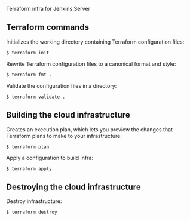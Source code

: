 Terraform infra for Jenkins Server
## Terraform commands

  Initializes the working directory containing Terraform configuration files:

```console
$ terraform init
```

  Rewrite Terraform configuration files to a canonical format and style:

```console
$ terraform fmt .
```

  Validate the configuration files in a directory:

```console
$ terraform validate .
```

## Building the cloud infrastructure

   Creates an execution plan, which lets you preview the changes that Terraform plans to make to your infrastructure:

```console
$ terraform plan
```

   Apply a configuration to build infra:

```console
$ terraform apply
```

## Destroying the cloud infrastructure

   Destroy infrastructure:

```console
$ terraform destroy
```